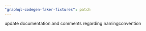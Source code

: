 ```yaml
---
"graphql-codegen-faker-fixtures": patch
---
```


update documentation and comments regarding namingconvention
